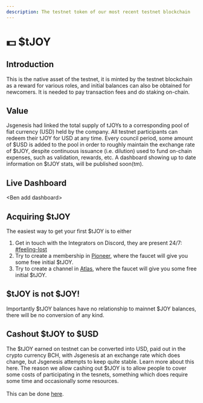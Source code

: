 ```yaml
---
description: The testnet token of our most recent testnet blockchain
---
```


# 💵 $tJOY

## Introduction

This is the native asset of the testnet, it is minted by the testnet blockchain as a reward for various roles, and initial balances can also be obtained for newcomers. It is needed to pay transaction fees and do staking on-chain.

## Value

Jsgenesis had linked the total supply of tJOYs to a corresponding pool of fiat currency (USD) held by the company. All testnet participants can redeem their tJOY for USD at any time. Every council period, some amount of $USD is added to the pool in order to roughly maintain the exchange rate of $tJOY, despite continuous issuance (i.e. dilution) used to fund on-chain expenses, such as validation, rewards, etc. A dashboard showing up to date information on $tJOY stats, will be published soon(tm).

## Live Dashboard

\<Ben add dashboard>

## Acquiring $tJOY

The easiest way to get your first $tJOY is to either

1. Get in touch with the Integrators on Discord, they are present 24/7: [#feeling-lost](../#feeling-lost "mention")
2. Try to create a membership in [Pioneer](http://dao.joystream.org), where the faucet will give you some free initial $tJOY.
3. Try to create a channel in [Atlas](http://play.joystream.org), where the faucet will give you some free initial $tJOY.

## $tJOY is not $JOY!

Importantly $tJOY balances have no relationship to mainnet $JOY balances, there will be no conversion of any kind.

## Cashout $tJOY to $USD

The $tJOY earned on testnet can be converted into USD, paid out in the crypto currency BCH, with Jsgenesis at an exchange rate which does change, but Jsgenesis attempts to keep quite stable. Learn more about this here. The reason we allow cashing out $tJOY is to allow people to cover some costs of participating in the tesnets, something which does require some time and occasionally some resources. \
\
This can be done [here](https://www.joystream.org/cashout).
